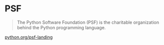 # PSF

> The Python Software Foundation (PSF) is the charitable organization behind the Python programming language.

[python.org/psf-landing](https://www.python.org/psf-landing/)
